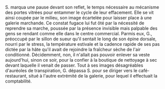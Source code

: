 S. marqua une pause devant son reflet, le temps nécessaire au mécanisme des portes vitrées pour entammer le cycle de leur effacement. Elle se vit ainsi coupée par le milieu, son image écartelée pour laisser place à une galerie marchande. Ce constat fugace lui fut ôté par la nécessité de reprendre sa marche, poussée par la présence invisible mais palpable des gens se rendant comme elle dans le centre commercial. Parmis eux, G., préoccupé par le sillon de sueur qu'il sentait le long de son épine dorsale, nourri par le stress, la température estivale et la cadence rapide de ses pas dictée par la hâte qu'il avait de rejoindre la fraîcheur sèche de l'air conditionné. Décidemment, non, il n'allait pas pouvoir enlever sa veste aujourd'hui, sinon ce soir, pour la confier à la boutique de nettoyage à sec devant laquelle il venait de passer. Tout à ses images désagréables d'auréoles de transpiration, G. dépassa S. pour se diriger vers le café-restaurant, situé à l'autre extrémité de la galerie, pour lequel il effectuait la comptabilité. 

